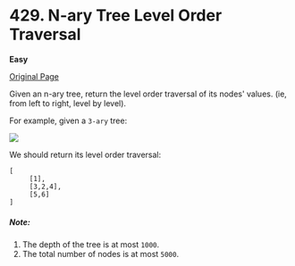 # 429. N-ary Tree Level Order Traversal

**Easy**

[Original Page](https://leetcode.com/problems/n-ary-tree-level-order-traversal/)

Given an n-ary tree, return the level order traversal of its nodes' values. (ie, from left to right, level by level).

For example, given a `3-ary` tree:

![](https://assets.leetcode.com/uploads/2018/10/12/narytreeexample.png)

We should return its level order traversal:

```
[
     [1],
     [3,2,4],
     [5,6]
]
```

##### Note:
1. The depth of the tree is at most `1000`.
2. The total number of nodes is at most `5000`.